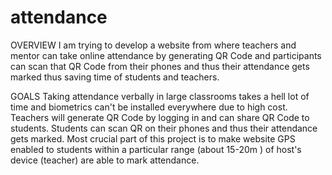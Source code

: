 # attendance
OVERVIEW
I am trying to develop a website from where teachers and mentor can take online attendance by generating QR Code and participants can scan that QR Code from their phones and thus their attendance gets marked thus saving time of students and teachers.

GOALS
Taking attendance verbally in large classrooms takes a hell lot of time and biometrics can't be installed everywhere due to high cost.
Teachers will generate QR Code by logging in and can share QR Code to students.
Students can scan QR on their phones and thus their attendance gets marked.
Most crucial part of this project is to make website GPS enabled to students within a particular range (about 15-20m ) of host's device (teacher) are able to mark attendance. 
